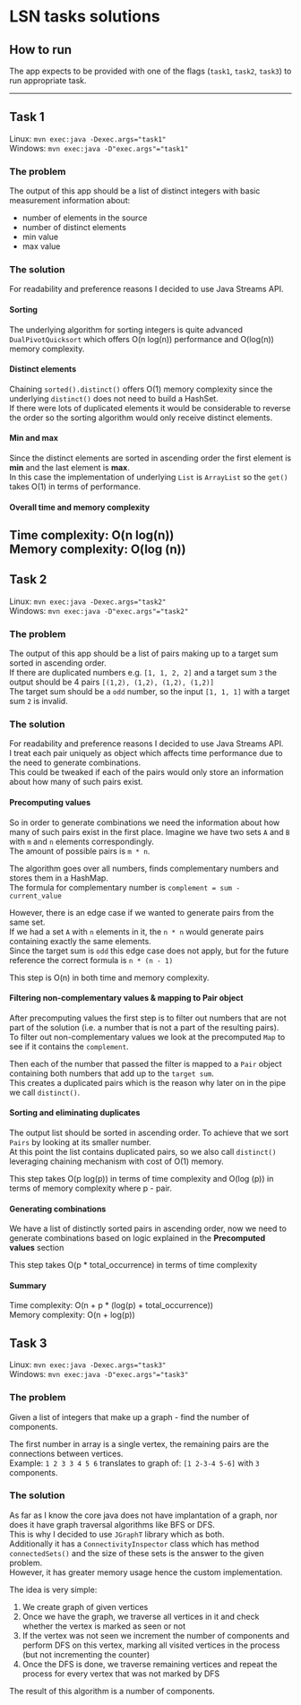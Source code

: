 # LSN tasks solutions

## How to run

The app expects to be provided with one of the flags (`task1`, `task2`, `task3`) to run appropriate task.  

---
## Task 1

Linux: `mvn exec:java -Dexec.args="task1"`  
Windows: `mvn exec:java -D"exec.args"="task1"`

### The problem

The output of this app should be a list of distinct integers with basic measurement information about:
- number of elements in the source
- number of distinct elements
- min value
- max value

### The solution

For readability and preference reasons I decided to use Java Streams API.  

#### Sorting
The underlying algorithm for sorting integers is quite advanced `DualPivotQuicksort` which offers O(n log(n)) performance and O(log(n)) memory complexity.

#### Distinct elements
Chaining `sorted().distinct()` offers O(1) memory complexity since the underlying `distinct()` does not need to build a HashSet.  
If there were lots of duplicated elements it would be considerable to reverse the order so the sorting algorithm would only receive distinct elements.

#### Min and max
Since the distinct elements are sorted in ascending order the first element is **min** and the last element is **max**.  
In this case the implementation of underlying `List` is `ArrayList` so the `get()` takes O(1) in terms of performance.

#### Overall time and memory complexity

Time complexity: O(n log(n))  
Memory complexity: O(log (n))
---
## Task 2

Linux: `mvn exec:java -Dexec.args="task2"`   
Windows: `mvn exec:java -D"exec.args"="task2"`

### The problem

The output of this app should be a list of pairs making up to a target sum sorted in ascending order.  
If there are duplicated numbers e.g. `[1, 1, 2, 2]` and a target sum `3` the output should be 4 pairs `[(1,2), (1,2), (1,2), (1,2)]`  
The target sum should be a `odd` number, so the input `[1, 1, 1]` with a target sum `2` is invalid.

### The solution

For readability and preference reasons I decided to use Java Streams API.  
I treat each pair uniquely as object which affects time performance due to the need to generate combinations.  
This could be tweaked if each of the pairs would only store an information about how many of such pairs exist.  

#### Precomputing values
So in order to generate combinations we need the information about how many of such pairs exist in the first place. 
Imagine we have two sets `A` and `B` with `m` and `n` elements correspondingly.  
The amount of possible pairs is `m * n`.

The algorithm goes over all numbers, finds complementary numbers and stores them in a HashMap.  
The formula for complementary number is `complement = sum - current_value`

However, there is an edge case if we wanted to generate pairs from the same set.  
If we had a set `A` with `n` elements in it, the `n * n` would generate pairs containing exactly the same elements.  
Since the target sum is `odd` this edge case does not apply, but for the future reference the correct formula is `n * (n - 1)` 

This step is O(n) in both time and memory complexity. 

#### Filtering non-complementary values & mapping to Pair object
After precomputing values the first step is to filter out numbers that are not part of the solution (i.e. a number that is not a part of the resulting pairs).  
To filter out non-complementary values we look at the precomputed `Map` to see if it contains the `complement`.  

Then each of the number that passed the filter is mapped to a `Pair` object containing both numbers that add up to the `target sum`.  
This creates a duplicated pairs which is the reason why later on in the pipe we call `distinct()`.  

#### Sorting and eliminating duplicates
The output list should be sorted in ascending order. To achieve that we sort `Pairs` by looking at its smaller number.  
At this point the list contains duplicated pairs, so we also call `distinct()` leveraging chaining mechanism with cost of O(1) memory.

This step takes O(p log(p)) in terms of time complexity and O(log (p)) in terms of memory complexity where p - pair. 

#### Generating combinations
We have a list of distinctly sorted pairs in ascending order, now we need to generate combinations based on logic explained in the **Precomputed values** section

This step takes O(p * total_occurrence) in terms of time complexity

#### Summary
Time complexity: O(n + p * (log(p) + total_occurrence))  
Memory complexity: O(n + log(p))
## Task 3

Linux: `mvn exec:java -Dexec.args="task3"`  
Windows: `mvn exec:java -D"exec.args"="task3"`

### The problem

Given a list of integers that make up a graph - find the number of components.

The first number in array is a single vertex, the remaining pairs are the connections between vertices.  
Example: `1 2 3 3 4 5 6` translates to graph of: `[1 2-3-4 5-6]` with `3` components.

### The solution

As far as I know the core java does not have implantation of a graph, nor does it have graph traversal algorithms like BFS or DFS.  
This is why I decided to use `JGraphT` library which as both.  
Additionally it has a `ConnectivityInspector` class which has method `connectedSets()` and the size of these sets is the answer to the given problem.  
However, it has greater memory usage hence the custom implementation.

The idea is very simple: 

1. We create graph of given vertices
2. Once we have the graph, we traverse all vertices in it and check whether the vertex is marked as seen or not
3. If the vertex was not seen we increment the number of components and perform DFS on this vertex, marking all visited vertices in the process (but not incrementing the counter)
4. Once the DFS is done, we traverse remaining vertices and repeat the process for every vertex that was not marked by DFS

The result of this algorithm is a number of components.